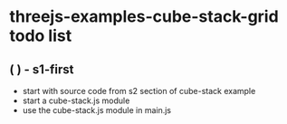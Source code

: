 # threejs-examples-cube-stack-grid todo list


## ( ) - s1-first
* start with source code from s2 section of cube-stack example
* start a cube-stack.js module
* use the cube-stack.js module in main.js

